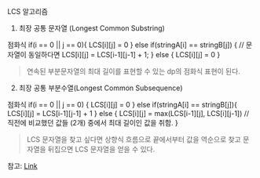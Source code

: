 LCS 알고리즘

1. 최장 공통 문자열 (Longest Common Substring)

점화식
if(i == 0 || j == 0){
    LCS[i][j] = 0
} else if(stringA[i] == stringB[j]) { // 문자열이 동일하다면
    LCS[i][j] = LCS[i-1][j-1] + 1;
} else {
    LCS[i][j] = 0
}

> 연속된 부분문자열의 최대 길이를 표현할 수 있는 dp의 점화식 표현이 된다.

2. 최장 공통 부분수열(Longest Common Subsequence)

점화식
if(i == 0 || j == 0) {
    LCS[i][j] = 0
} else if(stringA[i] == stringB[j]){
    LCS[i][j] = LCS[i-1][j-1] + 1
} else {
    LCS[i][j] = max(LCS[i-1][j], LCS[i][j-1]) // 직전에 비교했던 값들 (2개) 중에서 최대 길이인 값을 취함.
}

> LCS 문자열을 찾고 싶다면 상향식 흐름으로 끝에서부터 값을 역순으로 찾고 문자열을 뒤집으면 LCS 문자열을 얻을 수 있다. 

참고: [Link](https://velog.io/@emplam27/%EC%95%8C%EA%B3%A0%EB%A6%AC%EC%A6%98-%EA%B7%B8%EB%A6%BC%EC%9C%BC%EB%A1%9C-%EC%95%8C%EC%95%84%EB%B3%B4%EB%8A%94-LCS-%EC%95%8C%EA%B3%A0%EB%A6%AC%EC%A6%98-Longest-Common-Substring%EC%99%80-Longest-Common-Subsequence)
